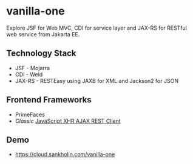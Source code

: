 # vanilla-one

Explore JSF for Web MVC, CDI for service layer and JAX-RS for RESTful web service from Jakarta EE.

## Technology Stack

* JSF - Mojarra
* CDI - Weld
* JAX-RS - RESTEasy using JAXB for XML and Jackson2 for JSON

## Frontend Frameworks

* PrimeFaces
* _Classic_ [JavaScript XHR AJAX REST Client](src/main/webapp/restClient.html)

## Demo

* https://cloud.sankholin.com/vanilla-one
